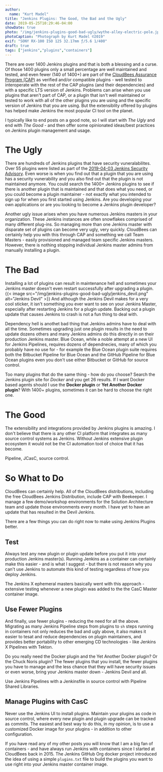 ```yaml
---
author:
  name: "Kurt Madel"
title: "Jenkins Plugins: The Good, the Bad and the Ugly"
date: 2019-05-25T10:29:46-04:00
showDate: true
photo: "/img/jenkins-plugins-good-bad-ugly/wythe-alley-electric-pole.jpg"
photoCaption: "Photograph by Kurt Madel ©2019"
exif: "SONY RX-100 ISO 125 32.17mm ƒ/5.6 1/400"
draft: true
tags: ["jenkins","plugins","containers"]
---
```

There are over 1400 Jenkins plugins and that is both a blessing and a curse. Of those 1400 plugins only a small percentage are well maintained and tested, and even fewer (140 of 1400+) are part of the [CloudBees Assurance Program (CAP)](https://go.cloudbees.com/docs/cloudbees-documentation/assurance-program/) as verified and/or compatible plugins - well tested to interoperate with the rest of the CAP plugins (and their dependencies) and with a specific LTS version of Jenkins. Problems can arise when you use plugins that aren't part of CAP, or a plugin that isn't well maintained or tested to work with all of the other plugins you are using and the specific version of Jenkins that you are using. But the extensiblity offered by plugins has helped make Jenkins the most popular CI tool on the planet.

I typically like to end posts on a good note, so I will start with *The Ugly* and end with *The Good* - and then offer some opinionated ideas/best practices on Jenkins plugin management and usage.

# The Ugly
There are hundreds of Jenkins plugins that have security vuneralabilites. Over 55 plugins were listed as part of the [2019-04-03 Jenkins Security Advisory](https://jenkins.io/security/advisory/2019-04-03/). Even worse is when you find out that a plugin that you are using has a security vunerability and you also find out that the plugin is not maintained anymore. You could search the 1400+ Jenkins plugins to see if there is another plugin that is maintained and that does what you need, or you could become a plugin maintainer - not exactly what you intended to sign up for when you first started using Jenkins. Are you developing your own applications or are you looking to become a Jenkins plugin developer?

Another ugly issue arises when you have numerous Jenkins masters in your organization. These Jenkins instances are often snowflakes comprised of many different plug-ins. So managing more than one Jenkins master with disparate set of plugins can become very ugly, very quickly. CloudBees can certainly help you with this through CAP and something we call Team Masters - easily provisioned and managed team specific  Jenkins masters. However, there is nothing stopping individual Jenkins master admins from manually installing a plugin.

# The Bad
Installing a lot of plugins can result in maintenance hell and sometimes your Jenkins master doesn't even restart successfully after upgrading a plugin. 
{{< image src="/img/jenkins-plugins-good-bad-ugly/jenkins_devil.png" alt="Jenkins Devil" >}}
And although the Jenkins Devil makes for a very cool sticker, it isn't something you ever want to see on your Jenkins Master, especially after restarting Jenkins for a plugin update. Backing out a plugin update that causes Jenkins to crash is not a fun thing to deal with.

Dependency hell is anothet bad thing that Jenkins admins have to deal with all the time. Sometimes upgrading just one plugin results in the need to update dozens others and many Jenkins admins do this directly in on their production Jenkins master. Blue Ocean, while a noble attempt at a new UI for Jenkins Pipelines, requires dozens of dependnecies, many of which you probably have no use for - for example the Blue Ocean plugin suite requires both the Bitbucket Pipeline for Blue Ocean and the GitHub Pipeline for Blue Ocean plugins even you don't use either Bitbucket or GitHub for source control.

Too many plugins that do the same thing - how do you choose? Search the Jenkins plugin site for *Docker* and you get 26 results. If I want Docker based agents should I use the **Docker plugin** or **Yet Another Docker plugin**? With 1400+ plugins, sometimes it can be hard to choose the right one.

# The Good
The extensibility and integrations provided by Jenkins plugins is amazing. I don't believe that there is any other CI platform that integrates as many source control systems as Jenkins. Without Jenkins extensive plugin ecosystem it would not be the CI automation tool of choice that it has become.

Pipeline, JCasC, source control. 

# So What to Do
CloudBees can certainly help. All of the CloudBees distributions, including the free CloudBees Jenkins Distribution, include CAP with Beekeeper. I manage a few demo/workshop environments for the Solution Architecture team and update those environments every month. I have yet to have an update that has resulted in the Devil Jenkins.

There are a few things you can do right now to make using Jenkins Plugins better.

## Test
Always test any new plugin or plugin update before you put it into your production Jenkins master(s). Running Jenkins as a container can certainly make this easier - and is what I suggest - but there is not reason why you can't use Jenkins to automate this kind of testing regardless of how you deploy Jenkins.

The Jenkins X ephemeral masters basically went with this approach - extensive testing whenever a new plugin was added to the the CasC Master container image.

## Use Fewer Plugins
And finally, use fewer plugins - reducing the need for all the above. Migrating as many Jenkins Pipeline steps from plugins to `sh` steps running in containers not only reduces the bad and ugly above, it also makes it easier to tesat and reduce dependencies on plugin maintainers, and provides better portability to other emerging CD technologies - like Jenkins X Pipelines with Tekton.

Do you really need the Docker plugin and the Yet Another Docker plugin? Or the Chuck Noris plugin? The fewer plugins that you install, the fewer plugins you have to manage and the less chance that they will have security issues or even worse, bring your Jenkins master down - Jenkins Devil and all.

Use Jenkins Pipelines with a Jenkinsfile in source control with Pipeline Shared Libraries.

## Manage Plugins with CasC
Never use the Jenkins UI to install plugins.
Maintain your plugins as code in source control, where every new plugin and plugin upgrade can be tracked as commits. The easiest and best way to do this, in my opinion, is to use a customized Docker image for your plugins - in addition to other configuration.

If you have read any of my other posts you will know that I am a big fan of containers - and have always run Jenkins with containers since I started at CloudBees back in 2015. The Jenkins GitHub Org docker project introduced the idea of using a simple `plugins.txt` file to build the plugins you want to use right into your Jenkins master container image.
